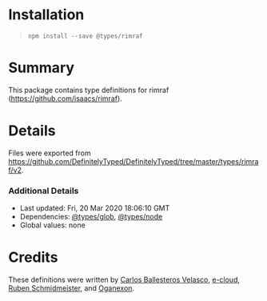 # Installation
> `npm install --save @types/rimraf`

# Summary
This package contains type definitions for rimraf (https://github.com/isaacs/rimraf).

# Details
Files were exported from https://github.com/DefinitelyTyped/DefinitelyTyped/tree/master/types/rimraf/v2.

### Additional Details
 * Last updated: Fri, 20 Mar 2020 18:06:10 GMT
 * Dependencies: [@types/glob](https://npmjs.com/package/@types/glob), [@types/node](https://npmjs.com/package/@types/node)
 * Global values: none

# Credits
These definitions were written by [Carlos Ballesteros Velasco](https://github.com/soywiz), [e-cloud](https://github.com/e-cloud), [Ruben Schmidmeister](https://github.com/bash), and [Oganexon](https://github.com/oganexon).
